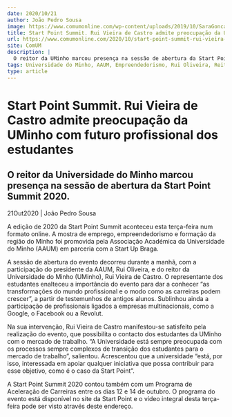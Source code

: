 ```yaml
---
date: 2020/10/21
author: João Pedro Sousa
image: https://www.comumonline.com/wp-content/uploads/2019/10/SaraGoncalves_StartPoint4-1500x1000.jpg
title: Start Point Summit. Rui Vieira de Castro admite preocupação da UMinho com futuro profissional dos estudantes
url: https://www.comumonline.com/2020/10/start-point-summit-rui-vieira-de-castro-admite-preocupacao-da-uminho-com-futuro-profissional-dos-estudantes/
site: ComUM
description: |
  O reitor da UMinho marcou presença na sessão de abertura da Start Point Summit 2020, que se realizou esta terça-feira em formato online.
tags: Universidade do Minho, AAUM, Empreendedorismo, Rui Oliveira, Reitor Rui Vieira de Castro, START POINT Summit, Mercado de Trabalho
type: article
---
```



# Start Point Summit. Rui Vieira de Castro admite preocupação da UMinho com futuro profissional dos estudantes

## O reitor da Universidade do Minho marcou presença na sessão de abertura da Start Point Summit 2020.

21Out2020 | João Pedro Sousa

A edição de 2020 da Start Point Summit aconteceu esta terça-feira num formato online. A mostra de emprego, empreendedorismo e formação da região do Minho foi promovida pela Associação Académica da Universidade do Minho (AAUM) em parceria com a Start Up Braga.

A sessão de abertura do evento decorreu durante a manhã, com a participação do presidente da AAUM, Rui Oliveira, e do reitor da Universidade do Minho (UMinho), Rui Vieira de Castro. O representante dos estudantes enalteceu a importância do evento para dar a conhecer “as transformações do mundo profissional e o modo como as carreiras podem crescer”, a partir de testemunhos de antigos alunos. Sublinhou ainda a participação de profissionais ligados a empresas multinacionais, como a Google, o Facebook ou a Revolut.

Na sua intervenção, Rui Vieira de Castro manifestou-se satisfeito pela realização do evento, que possibilita o contacto dos estudantes da UMinho com o mercado de trabalho. “A Universidade está sempre preocupada com os processos sempre complexos de transição dos estudantes para o mercado de trabalho”, salientou. Acrescentou que a universidade “está, por isso, interessada em apoiar qualquer iniciativa que possa contribuir para esse objetivo, como é o caso da Start Point”.

A Start Point Summit 2020 contou também com um Programa de Aceleração de Carreiras entre os dias 12 e 14 de outubro. O programa do evento está disponível no site da Start Point e o vídeo integral desta terça-feira pode ser visto através deste endereço.

